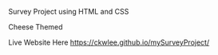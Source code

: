 Survey Project using HTML and CSS

Cheese Themed 


Live Website Here
https://ckwlee.github.io/mySurveyProject/


